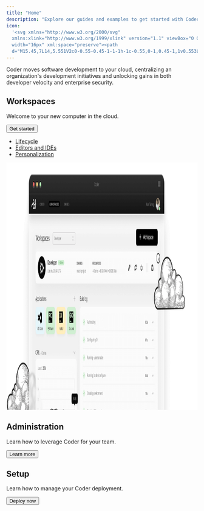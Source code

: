 ```yaml
---
title: "Home"
description: "Explore our guides and examples to get started with Coder."
icon:
  '<svg xmlns="http://www.w3.org/2000/svg"
  xmlns:xlink="http://www.w3.org/1999/xlink" version="1.1" viewBox="0 0 16 16"
  width="16px" xml:space="preserve"><path
  d="M15.45,7L14,5.551V2c0-0.55-0.45-1-1-1h-1c-0.55,0-1,0.45-1,1v0.553L9,0.555C8.727,0.297,8.477,0,8,0S7.273,0.297,7,0.555  L0.55,7C0.238,7.325,0,7.562,0,8c0,0.563,0.432,1,1,1h1v6c0,0.55,0.45,1,1,1h3v-5c0-0.55,0.45-1,1-1h2c0.55,0,1,0.45,1,1v5h3  c0.55,0,1-0.45,1-1V9h1c0.568,0,1-0.437,1-1C16,7.562,15.762,7.325,15.45,7z"/></svg>'
---
```


Coder moves software development to your cloud, centralizing an organization's
development initiatives and unlocking gains in both developer velocity and
enterprise security.

<div class="get-started">
  <div>
  <h2>Workspaces</h2>

  <p>
    Welcome to your new computer in the cloud.
  </p>

  <a href="./workspaces/getting-started.md">
    <button class="arrow">
      Get started
    </button>
  </a>

  <ul>
    <li><a href="./workspaces/lifecycle.md">Lifecycle</a></li>
    <li><a href="./workspaces/editors.md">Editors and IDEs</a></li>
    <li><a href="./workspaces/personalization.md">Personalization</a></li>
  </ul>
  </div>

  <img width="1498" height="650" preload src="./assets/hero.png">
</div>

<div class="guides">
<div class="guide">
  <div>
  <h2>Administration</h2>

  <p>
    Learn how to leverage Coder for your team.
  </p>

  <a href="./admin/index.md">
    <button class="arrow outlined">
      Learn more
    </button>
  </a>
  </div>
</div>

<div class="guide">
  <div>
  <h2>Setup</h2>

  <p>
    Learn how to manage your Coder deployment.
  </p>

  <a href="./setup/index.md">
    <button class="arrow outlined">
      Deploy now
    </button>
  </a>
  </div>
</div>
</div>
